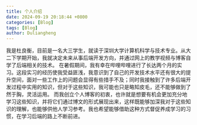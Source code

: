 ```yaml
---
title: 个人介绍
date: 2024-09-19 20:18:44 +0800
categories: [Blog]
tags: [Blog]
author: Duliangheng
---
```


我是杜良衡，目前是一名大三学生，就读于深圳大学计算机科学与技术专业。从大二下学期开始，我就决定未来从事后端开发方向，并通过网上的教学视频与博客自学了后端相关的技术。
在暑假期间，我有幸在哔哩哔哩进行了长达两个月的实习。这段实习的经历使我受益匪浅，我意识到了自己的开发技术水平还有很大的提升空间，面对一些工作上的问题会显得有些措手不及；同时我接触到了许多后端开发过程中实用的知识，但对于这些知识，我可能也只是略知皮毛，还不能够做到了然于胸，灵活运用。
而我创立个人博客的初衷，也许就是想要有机会更加充分地学习这些知识，并将它们通过博文的形式展现出来，这样既能够加深我对于这些知识的理解，也能够供他人学习参考。我也希望能够借助这种方式督促养成学习的习惯，在学习后端的路上不断前进。